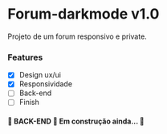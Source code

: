 # Forum-darkmode v1.0
Projeto de um forum responsivo e private.
### Features

- [x] Design ux/ui
- [x] Responsividade
- [ ] Back-end
- [ ] Finish

<h4 align="left"> 
	🚧  BACK-END  🚀 Em construção ainda...  🚧
</h4>
